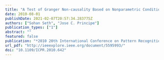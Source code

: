 ```yaml
---
title: "A Test of Granger Non-causality Based on Nonparametric Conditional Independence"
date: 2010-08-01
publishDate: 2021-02-07T20:57:34.283775Z
authors: ["Sohan Seth", "Jose C. Principe"]
publication_types: ["1"]
abstract: ""
featured: false
publication: "*2010 20th International Conference on Pattern Recognition*"
url_pdf: "http://ieeexplore.ieee.org/document/5595993/"
doi: "10.1109/ICPR.2010.642"
---
```


